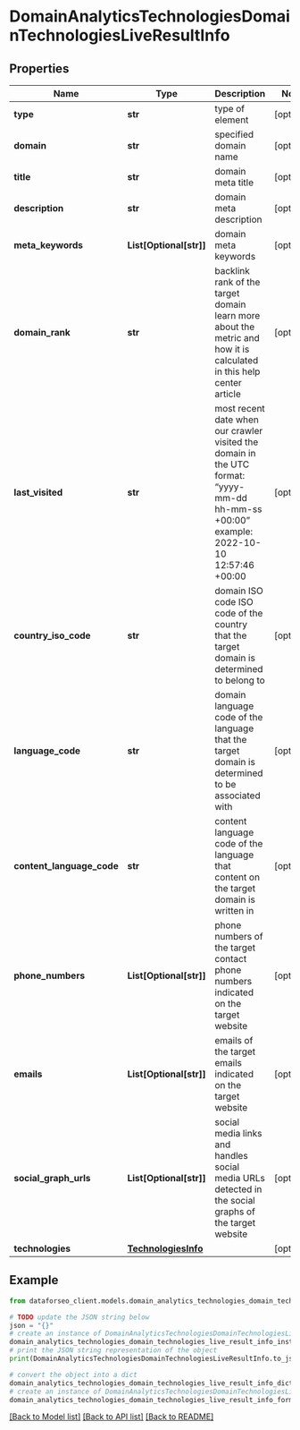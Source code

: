 # DomainAnalyticsTechnologiesDomainTechnologiesLiveResultInfo


## Properties

Name | Type | Description | Notes
------------ | ------------- | ------------- | -------------
**type** | **str** | type of element | [optional] 
**domain** | **str** | specified domain name | [optional] 
**title** | **str** | domain meta title | [optional] 
**description** | **str** | domain meta description | [optional] 
**meta_keywords** | **List[Optional[str]]** | domain meta keywords | [optional] 
**domain_rank** | **str** | backlink rank of the target domain learn more about the metric and how it is calculated in this help center article | [optional] 
**last_visited** | **str** | most recent date when our crawler visited the domain in the UTC format: “yyyy-mm-dd hh-mm-ss +00:00” example: 2022-10-10 12:57:46 +00:00 | [optional] 
**country_iso_code** | **str** | domain ISO code ISO code of the country that the target domain is determined to belong to | [optional] 
**language_code** | **str** | domain language code of the language that the target domain is determined to be associated with | [optional] 
**content_language_code** | **str** | content language code of the language that content on the target domain is written in | [optional] 
**phone_numbers** | **List[Optional[str]]** | phone numbers of the target contact phone numbers indicated on the target website | [optional] 
**emails** | **List[Optional[str]]** | emails of the target emails indicated on the target website | [optional] 
**social_graph_urls** | **List[Optional[str]]** | social media links and handles social media URLs detected in the social graphs of the target website | [optional] 
**technologies** | [**TechnologiesInfo**](TechnologiesInfo.md) |  | [optional] 

## Example

```python
from dataforseo_client.models.domain_analytics_technologies_domain_technologies_live_result_info import DomainAnalyticsTechnologiesDomainTechnologiesLiveResultInfo

# TODO update the JSON string below
json = "{}"
# create an instance of DomainAnalyticsTechnologiesDomainTechnologiesLiveResultInfo from a JSON string
domain_analytics_technologies_domain_technologies_live_result_info_instance = DomainAnalyticsTechnologiesDomainTechnologiesLiveResultInfo.from_json(json)
# print the JSON string representation of the object
print(DomainAnalyticsTechnologiesDomainTechnologiesLiveResultInfo.to_json())

# convert the object into a dict
domain_analytics_technologies_domain_technologies_live_result_info_dict = domain_analytics_technologies_domain_technologies_live_result_info_instance.to_dict()
# create an instance of DomainAnalyticsTechnologiesDomainTechnologiesLiveResultInfo from a dict
domain_analytics_technologies_domain_technologies_live_result_info_form_dict = domain_analytics_technologies_domain_technologies_live_result_info.from_dict(domain_analytics_technologies_domain_technologies_live_result_info_dict)
```
[[Back to Model list]](../README.md#documentation-for-models) [[Back to API list]](../README.md#documentation-for-api-endpoints) [[Back to README]](../README.md)


